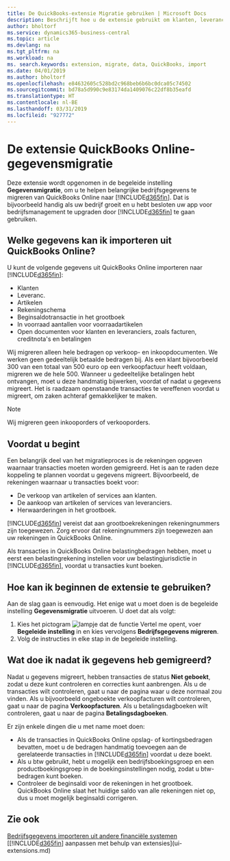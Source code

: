 ```yaml
---
title: De QuickBooks-extensie Migratie gebruiken | Microsoft Docs
description: Beschrijft hoe u de extensie gebruikt om klanten, leveranciers, artikelen en rekeningen van QuickBooks Online naar Business Central te migreren.
author: bholtorf
ms.service: dynamics365-business-central
ms.topic: article
ms.devlang: na
ms.tgt_pltfrm: na
ms.workload: na
ms. search.keywords: extension, migrate, data, QuickBooks, import
ms.date: 04/01/2019
ms.author: bholtorf
ms.openlocfilehash: e84632605c528bd2c968beb6b6bc0dca05c74502
ms.sourcegitcommit: bd78a5d990c9e83174da1409076c22df8b35eafd
ms.translationtype: HT
ms.contentlocale: nl-BE
ms.lasthandoff: 03/31/2019
ms.locfileid: "927772"
---
```

# <a name="the-quickbooks-online-data-migration-extension"></a>De extensie QuickBooks Online-gegevensmigratie
Deze extensie wordt opgenomen in de begeleide instelling **Gegevensmigratie**, om u te helpen belangrijke bedrijfsgegevens te migreren van QuickBooks Online naar [!INCLUDE[d365fin](includes/d365fin_md.md)]. Dat is bijvoorbeeld handig als uw bedrijf groeit en u hebt besloten uw app voor bedrijfsmanagement te upgraden door [!INCLUDE[d365fin](includes/d365fin_md.md)] te gaan gebruiken.

## <a name="what-data-can-i-import-from-quickbooks-online"></a>Welke gegevens kan ik importeren uit QuickBooks Online?
U kunt de volgende gegevens uit QuickBooks Online importeren naar [!INCLUDE[d365fin](includes/d365fin_md.md)]:  

* Klanten
* Leveranc.
* Artikelen
* Rekeningschema
* Beginsaldotransactie in het grootboek
* In voorraad aantallen voor voorraadartikelen
* Open documenten voor klanten en leveranciers, zoals facturen, creditnota's en betalingen

Wij migreren alleen hele bedragen op verkoop- en inkoopdocumenten. We werken geen gedeeltelijk betaalde bedragen bij. Als een klant bijvoorbeeld 300 van een totaal van 500 euro op een verkoopfactuur heeft voldaan, migreren we de hele 500. Wanneer u gedeeltelijke betalingen hebt ontvangen, moet u deze handmatig bijwerken, voordat of nadat u gegevens migreert. Het is raadzaam openstaande transacties te vereffenen voordat u migreert, om zaken achteraf gemakkelijker te maken.

> [!NOTE]  
>   Wij migreren geen inkooporders of verkooporders.

## <a name="before-you-start"></a>Voordat u begint
Een belangrijk deel van het migratieproces is de rekeningen opgeven waarnaar transacties moeten worden gemigreerd. Het is aan te raden deze koppeling te plannen voordat u gegevens migreert. Bijvoorbeeld, de rekeningen waarnaar u transacties boekt voor:  

* De verkoop van artikelen of services aan klanten.
* De aankoop van artikelen of services van leveranciers.  
* Herwaarderingen in het grootboek.  

[!INCLUDE[d365fin](includes/d365fin_md.md)] vereist dat aan grootboekrekeningen rekeningnummers zijn toegewezen. Zorg ervoor dat rekeningnummers zijn toegewezen aan uw rekeningen in QuickBooks Online.

Als transacties in QuickBooks Online belastingbedragen hebben, moet u eerst een belastingrekening instellen voor uw belastingjurisdictie in [!INCLUDE[d365fin](includes/d365fin_md.md)], voordat u transacties kunt boeken.

## <a name="how-do-i-start-using-the-extension"></a>Hoe kan ik beginnen de extensie te gebruiken?
Aan de slag gaan is eenvoudig. Het enige wat u moet doen is de begeleide instelling **Gegevensmigratie** uitvoeren. U doet dat als volgt:

1. Kies het pictogram ![lampje dat de functie Vertel me opent](media/ui-search/search_small.png "Vertel me wat u wilt doen"), voer **Begeleide instelling** in en kies vervolgens **Bedrijfsgegevens migreren**.
2. Volg de instructies in elke stap in de begeleide instelling.

## <a name="what-do-i-do-after-i-migrate-data"></a>Wat doe ik nadat ik gegevens heb gemigreerd?
Nadat u gegevens migreert, hebben transacties de status **Niet geboekt**, zodat u deze kunt controleren en correcties kunt aanbrengen. Als u de transacties wilt controleren, gaat u naar de pagina waar u deze normaal zou vinden. Als u bijvoorbeeld ongeboekte verkoopfacturen wilt controleren, gaat u naar de pagina **Verkoopfacturen**. Als u betalingsdagboeken wilt controleren, gaat u naar de pagina **Betalingsdagboeken**.   

Er zijn enkele dingen die u met name moet doen:

* Als de transacties in QuickBooks Online opslag- of kortingsbedragen bevatten, moet u de bedragen handmatig toevoegen aan de gerelateerde transacties in [!INCLUDE[d365fin](includes/d365fin_md.md)] voordat u deze boekt.
* Als u btw gebruikt, hebt u mogelijk een bedrijfsboekingsgroep en een productboekingsgroep in de boekingsinstellingen nodig, zodat u btw-bedragen kunt boeken.
* Controleer de beginsaldi voor de rekeningen in het grootboek. QuickBooks Online slaat het huidige saldo van alle rekeningen niet op, dus u moet mogelijk beginsaldi corrigeren.

## <a name="see-also"></a>Zie ook
[Bedrijfsgegevens importeren uit andere financiële systemen](across-import-data-configuration-packages.md)  
[[!INCLUDE[d365fin](includes/d365fin_md.md)] aanpassen met behulp van extensies](ui-extensions.md)  

